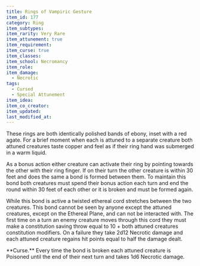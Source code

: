 ```yaml
---
title: Rings of Vampiric Gesture
item_id: 177
category: Ring
item_subtypes:
item_rarity: Very Rare
item_attunement: true
item_requirement:
item_curse: true
item_classes:
item_school: Necromancy
item_role:
item_damage:
  - Necrotic
tags:
  - Cursed
  - Special Attunement
item_idea:
item_co_creator:
item_updated:
last_modified_at:
---
```


These rings are both identically polished bands of ebony, inset with a red agate. For a brief moment when each is attuned to a separate creature both attuned creatures taste copper and feel as if their ring hand was submerged in a warm liquid.

As a bonus action either creature can activate their ring by pointing towards the other with their ring finger. If on their turn the other creature is within 30 feet and does the same a bond is formed between them. To maintain this bond both creatures must spend their bonus action each turn and end the round within 30 feet of each other or it is broken and must be formed again.

While this bond is active a twisted ethereal cord stretches between the two creatures. This bond cannot be seen by anyone except the attuned creatures, except on the Ethereal Plane, and can not be interacted with. The first time on a turn an enemy creature moves through this cord they must make a constitution saving throw equal to 10 + both attuned creatures constitution modifiers. On a failure they take 2d12 Necrotic damage and each attuned creature regains hit points equal to half the damage dealt.

<div class="curse">
**Curse.** Every time the bond is broken each attuned creature is Poisoned until the end of their next turn and takes 1d6 Necrotic damage.
</div>
